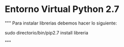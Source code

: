 # Entorno Virtual Python 2.7

"""
Para instalar librerias debemos hacer lo siguiente:

sudo directorio/bin/pip2.7 install libreria

"""

